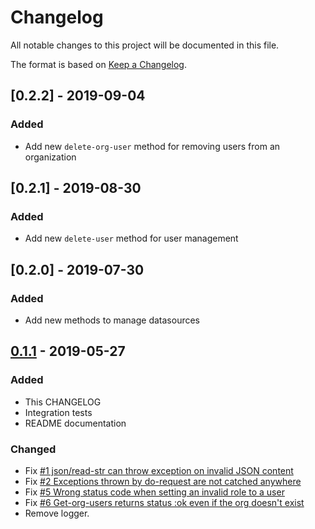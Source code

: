 # Changelog
All notable changes to this project will be documented in this file.

The format is based on [Keep a Changelog](http://keepachangelog.com/en/1.0.0/).

## [0.2.2] - 2019-09-04

### Added
- Add new `delete-org-user` method for removing users from an organization

## [0.2.1] - 2019-08-30

### Added
- Add new `delete-user` method for user management

## [0.2.0] - 2019-07-30

### Added
- Add new methods to manage datasources

## [0.1.1] - 2019-05-27

### Added
- This CHANGELOG
- Integration tests
- README documentation

### Changed
- Fix [#1 json/read-str can throw exception on invalid JSON content](https://github.com/magnetcoop/dashboard-manager.grafana/issues/1)
- Fix [#2 Exceptions thrown by do-request are not catched anywhere](https://github.com/magnetcoop/dashboard-manager.grafana/issues/2)
- Fix [#5 Wrong status code when setting an invalid role to a user](https://github.com/magnetcoop/dashboard-manager.grafana/issues/5)
- Fix [#6 Get-org-users returns status :ok even if the org doesn't exist](https://github.com/magnetcoop/dashboard-manager.grafana/issues/6)
- Remove logger.

[0.1.1]: https://github.com/magnetcoop/dashboard-manager.grafana/releases/tag/0.1.1
